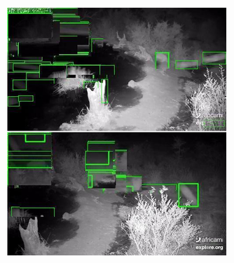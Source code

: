 ![20200729-232028-235033](in/20200729/20200729-232028-235033_0_.jpg)
![20200729-235038-000003](in/20200729/20200729-235038-000003_0_.jpg)
